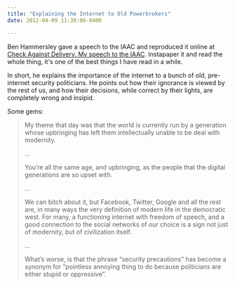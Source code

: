 ```yaml
---
title: "Explaining the Internet to Old Powerbrokers"
date: 2012-04-09 11:39:00-0400

---
```


Ben Hammersley gave a speech to the IAAC and reproduced it online at [Check Against Delivery. My speech to the IAAC](https://www.benhammersley.com/2011/09/my-speech-to-the-iaac/). Instapaper it and read the whole thing, it's one of the best things I have read in a while.

In short, he explains the importance of the internet to a bunch of old, pre-internet security politicians.  He points out how their ignorance is viewed by the rest of us, and how their decisions, while correct by their lights, are completely wrong and insipid.

Some gems:

> My theme that day was that the world is currently run by a generation whose upbringing has left them intellectually unable to be deal with modernity.
> 
> ...
> 
> You’re all the same age, and upbringing, as the people that the digital generations are so upset with.
> 
> ...
> 
> We can bitch about it, but Facebook, Twitter, Google and all the rest are, in many ways the very definition of modern life in the democratic west. For many, a functioning internet with freedom of speech, and a good connection to the social networks of our choice is a sign not just of modernity, but of civilization itself.
> 
> ...
> 
> What’s worse, is that the phrase “security precautions” has become a synonym for “pointless annoying thing to do because politicians are either stupid or oppressive”.
